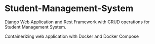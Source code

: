 # Student-Management-System
Django Web Application and Rest Framework with CRUD operations for Student Management System.<br>

Containerizing web application with Docker and Docker Compose 
